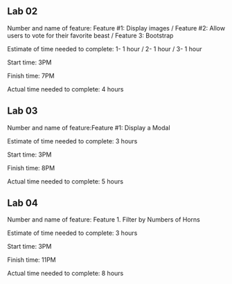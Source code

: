 ## Lab 02

Number and name of feature: Feature #1: Display images / Feature #2: Allow users to vote for their favorite beast
 / Feature 3: Bootstrap

Estimate of time needed to complete: 1- 1 hour / 2- 1 hour / 3- 1 hour

Start time: 3PM

Finish time: 7PM

Actual time needed to complete: 4 hours


## Lab 03

Number and name of feature:Feature #1: Display a Modal

Estimate of time needed to complete: 3 hours

Start time: 3PM

Finish time: 8PM

Actual time needed to complete: 5 hours


## Lab 04

Number and name of feature: Feature 1. Filter by Numbers of Horns

Estimate of time needed to complete: 3 hours

Start time: 3PM

Finish time: 11PM

Actual time needed to complete: 8 hours
